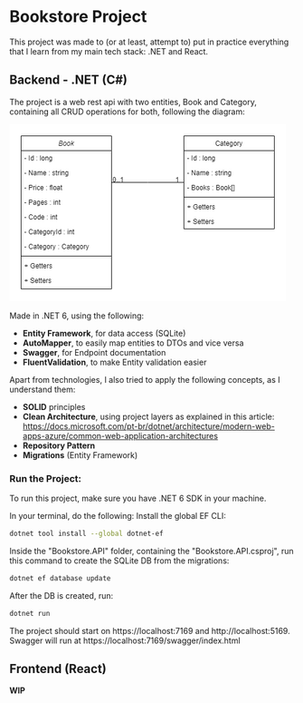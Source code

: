 # Bookstore Project

This project was made to (or at least, attempt to) put in practice everything that I learn from my main tech stack: .NET and React.

## Backend - .NET (C#)

The project is a web rest api with two entities, Book and Category, containing all CRUD operations for both, following the diagram:

![project's class diagram](https://raw.githubusercontent.com/RafaelLammel/Bookstore/master/Bookstore.png)

Made in .NET 6, using the following:

- **Entity Framework**, for data access (SQLite)
- **AutoMapper**, to easily map entities to DTOs and vice versa
- **Swagger**, for Endpoint documentation
- **FluentValidation**, to make Entity validation easier

Apart from technologies, I also tried to apply the following concepts, as I understand them:

- **SOLID** principles
- **Clean Architecture**, using project layers as explained in this article: https://docs.microsoft.com/pt-br/dotnet/architecture/modern-web-apps-azure/common-web-application-architectures
- **Repository Pattern**
- **Migrations** (Entity Framework)

### Run the Project:

To run this project, make sure you have .NET 6 SDK in your machine.

In your terminal, do the following:
Install the global EF CLI:

```sh
dotnet tool install --global dotnet-ef
```

Inside the "Bookstore.API" folder, containing the "Bookstore.API.csproj", run this command to create the SQLite DB from the migrations:

```sh
dotnet ef database update
```

After the DB is created, run:

```sh
dotnet run
```

The project should start on https://localhost:7169 and http://localhost:5169.
Swagger will run at https://localhost:7169/swagger/index.html

## Frontend (React)

**WIP**